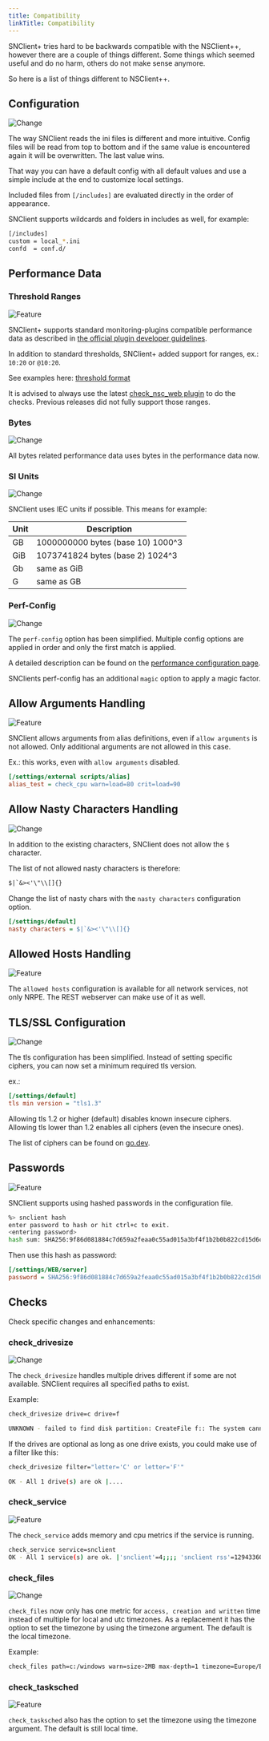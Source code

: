 ```yaml
---
title: Compatibility
linkTitle: Compatibility
---
```


SNClient+ tries hard to be backwards compatible with the NSClient++, however there are a couple of things different. Some things which seemed useful and do no harm, others do not make sense anymore.

So here is a list of things different to NSClient++.

## Configuration

![Change](../icons/changed.png "this is different in SNClient+")

The way SNClient reads the ini files is different and more intuitive. Config files
will be read from top to bottom and if the same value is encountered again it
will be overwritten. The last value wins.

That way you can have a default config with all default values and use a simple
include at the end to customize local settings.

Included files from `[/includes]` are evaluated directly in the order of appearance.

SNClient supports wildcards and folders in includes as well, for example:

```bash
[/includes]
custom = local_*.ini
confd  = conf.d/
```

## Performance Data

### Threshold Ranges

![Feature](../icons/feature.png "this is a new thing in SNClient+")

SNClient+ supports standard monitoring-plugins compatible performance data as
described in [the official plugin developer guidelines](https://www.monitoring-plugins.org/doc/guidelines.html#AEN201).

In addition to standard thresholds, SNClient+ added support for ranges, ex.: `10:20` or `@10:20`.

See examples here:
[threshold format](https://www.monitoring-plugins.org/doc/guidelines.html#THRESHOLDFORMAT)

It is advised to always use the latest [check_nsc_web plugin](https://github.com/ConSol-Monitoring/check_nsc_web) to do the checks.
Previous releases did not fully support those ranges.

### Bytes

![Change](../icons/changed.png "this is different in SNClient+")

All bytes related performance data uses bytes in the performance data now.

### SI Units

![Change](../icons/changed.png "this is different in SNClient+")

SNClient uses IEC units if possible. This means for example:

| Unit | Description                       |
| ---- | --------------------------------- |
| GB   | 1000000000 bytes (base 10) 1000^3 |
| GiB  | 1073741824 bytes (base 2)  1024^3 |
| Gb   | same as GiB                       |
| G    | same as GB                        |

### Perf-Config

![Change](../icons/changed.png "this is different in SNClient+")

The `perf-config` option has been simplified. Multiple config options are applied
in order and only the first match is applied.

A detailed description can be found on the [performance configuration page](../checks/perfconfig/).

SNClients perf-config has an additional `magic` option to apply a magic factor.

## Allow Arguments Handling

![Feature](../icons/feature.png "this is a new thing in SNClient+")

SNClient allows arguments from alias definitions, even if `allow arguments` is not allowed. Only additional arguments
are not allowed in this case.

Ex.: this works, even with `allow arguments` disabled.

```ini
[/settings/external scripts/alias]
alias_test = check_cpu warn=load=80 crit=load=90
```

## Allow Nasty Characters Handling

![Change](../icons/changed.png "this is different in SNClient+")

In addition to the existing characters, SNClient does not allow the `$` character.

The list of not allowed nasty characters is therefore:

```txt
$|`&><'\"\\[]{}
```

Change the list of nasty chars with the `nasty characters` configuration option.

```ini
[/settings/default]
nasty characters = $|`&><'\"\\[]{}
```

## Allowed Hosts Handling

![Feature](../icons/feature.png "this is a new thing in SNClient+")

The `allowed hosts` configuration is available for all network services, not only NRPE. The REST webserver can make use
of it as well.

## TLS/SSL Configuration

![Change](../icons/changed.png "this is different in SNClient+")

The tls configuration has been simplified. Instead of setting specific ciphers, you can now set a
minimum required tls version.

ex.:

```ini
[/settings/default]
tls min version = "tls1.3"
```

Allowing tls 1.2 or higher (default) disables known insecure ciphers. Allowing
tls lower than 1.2 enables all ciphers (even the insecure ones).

The list of ciphers can be found on [go.dev](https://pkg.go.dev/crypto/tls#pkg-constants).

## Passwords

![Feature](../icons/feature.png "this is a new thing in SNClient+")

SNClient supports using hashed passwords in the configuration file.

```bash
%> snclient hash
enter password to hash or hit ctrl+c to exit.
<entering password>
hash sum: SHA256:9f86d081884c7d659a2feaa0c55ad015a3bf4f1b2b0b822cd15d6c15b0f00a08
```

Then use this hash as password:

```ini
[/settings/WEB/server]
password = SHA256:9f86d081884c7d659a2feaa0c55ad015a3bf4f1b2b0b822cd15d6c15b0f00a08
```

## Checks

Check specific changes and enhancements:

### check_drivesize

![Change](../icons/changed.png "this is different in SNClient+")

The `check_drivesize` handles multiple drives different if some are not available. SNClient requires all specified paths to exist.

Example:

```bash
check_drivesize drive=c drive=f

UNKNOWN - failed to find disk partition: CreateFile f:: The system cannot find the path specified.
```

If the drives are optional as long as one drive exists, you could make use of a filter like this:

```bash
check_drivesize filter="letter='C' or letter='F'"

OK - All 1 drive(s) are ok |....
```

### check_service

![Feature](../icons/feature.png "this is a new thing in SNClient+")

The `check_service` adds memory and cpu metrics if the service is running.

```bash
check_service service=snclient
OK - All 1 service(s) are ok. |'snclient'=4;;;; 'snclient rss'=12943360B;;;; 'snclient vms'=6492160B;;;; 'snclient cpu'=0%;;;;
```

### check_files

![Change](../icons/changed.png "this is different in SNClient+")

`check_files` now only has one metric for `access, creation and written` time instead of multiple for local and utc timezones. As a replacement it has the option to set the timezone by using the timezone argument. The default is the local timezone.

Example:

```bash
check_files path=c:/windows warn=size>2MB max-depth=1 timezone=Europe/Berlin
```

### check_tasksched

![Feature](../icons/feature.png "this is a new thing in SNClient+")

`check_tasksched` also has the option to set the timezone using the timezone argument.
The default is still local time.
